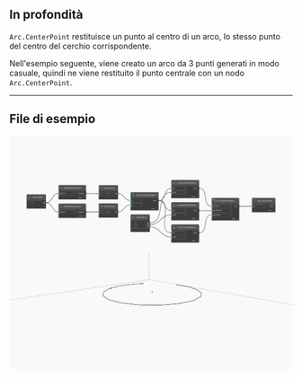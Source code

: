 ## In profondità
`Arc.CenterPoint` restituisce un punto al centro di un arco, lo stesso punto del centro del cerchio corrispondente.

Nell'esempio seguente, viene creato un arco da 3 punti generati in modo casuale, quindi ne viene restituito il punto centrale con un nodo `Arc.CenterPoint`.

___
## File di esempio

![CenterPoint](./Autodesk.DesignScript.Geometry.Arc.CenterPoint_img.jpg)

